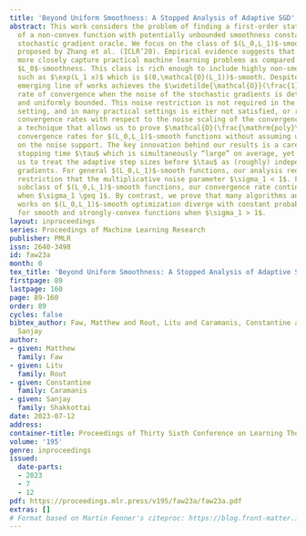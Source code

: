 ```yaml
---
title: 'Beyond Uniform Smoothness: A Stopped Analysis of Adaptive SGD'
abstract: This work considers the problem of finding a first-order stationary point
  of a non-convex function with potentially unbounded smoothness constant using a
  stochastic gradient oracle. We focus on the class of $(L_0,L_1)$-smooth functions
  proposed by Zhang et al. (ICLR’20). Empirical evidence suggests that these functions
  more closely capture practical machine learning problems as compared to the pervasive
  $L_0$-smoothness. This class is rich enough to include highly non-smooth functions,
  such as $\exp(L_1 x)$ which is $(0,\mathcal{O}(L_1))$-smooth. Despite the richness,  an
  emerging line of works achieves the $\widetilde{\mathcal{O}}(\frac{1}{\sqrt{T}})$
  rate of convergence when the noise of the stochastic gradients is deterministically
  and uniformly bounded. This noise restriction is not required in the $\L_0$-smooth
  setting, and in many practical settings is either not satisfied, or results in weaker
  convergence rates with respect to the noise scaling of the convergence rate.We develop
  a technique that allows us to prove $\mathcal{O}(\frac{\mathrm{poly}\log(T)}{\sqrt{T}})$
  convergence rates for $(L_0,L_1)$-smooth functions without assuming uniform bounds
  on the noise support. The key innovation behind our results is a carefully constructed
  stopping time $\tau$ which is simultaneously “large” on average, yet also allows
  us to treat the adaptive step sizes before $\tau$ as (roughly) independent of the
  gradients. For general $(L_0,L_1)$-smooth functions, our analysis requires the mild
  restriction that the multiplicative noise parameter $\sigma_1 < 1$. For a broad
  subclass of $(L_0,L_1)$-smooth functions, our convergence rate continues to hold
  when $\sigma_1 \geq 1$. By contrast, we prove that many algorithms analyzed by prior
  works on $(L_0,L_1)$-smooth optimization diverge with constant probability even
  for smooth and strongly-convex functions when $\sigma_1 > 1$.
layout: inproceedings
series: Proceedings of Machine Learning Research
publisher: PMLR
issn: 2640-3498
id: faw23a
month: 0
tex_title: 'Beyond Uniform Smoothness: A Stopped Analysis of Adaptive SGD'
firstpage: 89
lastpage: 160
page: 89-160
order: 89
cycles: false
bibtex_author: Faw, Matthew and Rout, Litu and Caramanis, Constantine and Shakkottai,
  Sanjay
author:
- given: Matthew
  family: Faw
- given: Litu
  family: Rout
- given: Constantine
  family: Caramanis
- given: Sanjay
  family: Shakkottai
date: 2023-07-12
address: 
container-title: Proceedings of Thirty Sixth Conference on Learning Theory
volume: '195'
genre: inproceedings
issued:
  date-parts:
  - 2023
  - 7
  - 12
pdf: https://proceedings.mlr.press/v195/faw23a/faw23a.pdf
extras: []
# Format based on Martin Fenner's citeproc: https://blog.front-matter.io/posts/citeproc-yaml-for-bibliographies/
---
```

